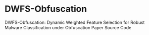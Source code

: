 # DWFS-Obfuscation
DWFS-Obfuscation: Dynamic Weighted Feature Selection for Robust Malware Classification under Obfuscation  Paper Source Code
